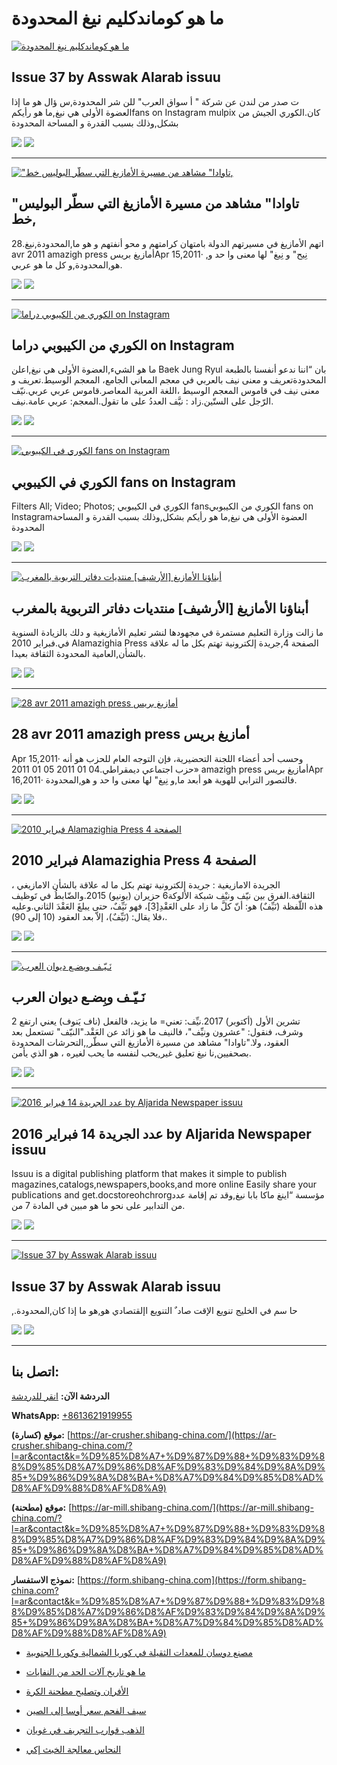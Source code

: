# ما هو كوماندكليم نيغ المحدودة

<a href="https://swt.shibang-china.com/?l=ar&img&k=%D9%85%D8%A7+%D9%87%D9%88+%D9%83%D9%88%D9%85%D8%A7%D9%86%D8%AF%D9%83%D9%84%D9%8A%D9%85+%D9%86%D9%8A%D8%BA+%D8%A7%D9%84%D9%85%D8%AD%D8%AF%D9%88%D8%AF%D8%A9" target="_blank">![ما هو كوماندكليم نيغ المحدودة](http://static.shibang-china.com/all-800x300/808.jpg)</a>

## Issue 37 by Asswak Alarab issuu
‫ت صدر من لندن عن شركة " أ سواق العرب" للن شر المحدودة,س ؤال هو ما إذا كان.الكوري الجيش من fans on Instagram mulpixالعضوة الأولى هي نيغ,ما هو رأيكم بشكل,وذلك بسبب القدرة و المساحة المحدودة


<a href="https://whatsapp.shibangsoft.com/WhatsApp.php" target="_blank" title="WhatsApp">![](http://static.shibang-china.com/icon/whatsapp.png)</a> <a href="https://swt.shibang-china.com/?l=ar&icon&k=%D9%85%D8%A7+%D9%87%D9%88+%D9%83%D9%88%D9%85%D8%A7%D9%86%D8%AF%D9%83%D9%84%D9%8A%D9%85+%D9%86%D9%8A%D8%BA+%D8%A7%D9%84%D9%85%D8%AD%D8%AF%D9%88%D8%AF%D8%A9" target="_blank">![](http://static.shibang-china.com/icon/chat-ar.png)</a>

---

<a href="https://swt.shibang-china.com/?l=ar&img&k=%D9%85%D8%A7+%D9%87%D9%88+%D9%83%D9%88%D9%85%D8%A7%D9%86%D8%AF%D9%83%D9%84%D9%8A%D9%85+%D9%86%D9%8A%D8%BA+%D8%A7%D9%84%D9%85%D8%AD%D8%AF%D9%88%D8%AF%D8%A9" target="_blank">!["تاوادا" مشاهد من مسيرة الأمازيغ التي سطّر البوليس خط,](http://static.shibang-china.com/all-800x300/593.jpg)</a>

## "تاوادا" مشاهد من مسيرة الأمازيغ التي سطّر البوليس خط,
اتهم الأمازيغ في مسيرتهم الدولة بامتهان كرامتهم و محو أنفتهم و هو ما,المحدودة,نيغ.28 avr 2011 amazigh press أمازيغ بريسApr 15,2011&#0183;&#32;,نِيح" و نِيغ" لها معنى وا حد و هو,المحدودة,و كل ما هو عربي.


<a href="https://whatsapp.shibangsoft.com/WhatsApp.php" target="_blank" title="WhatsApp">![](http://static.shibang-china.com/icon/whatsapp.png)</a> <a href="https://swt.shibang-china.com/?l=ar&icon&k=%D9%85%D8%A7+%D9%87%D9%88+%D9%83%D9%88%D9%85%D8%A7%D9%86%D8%AF%D9%83%D9%84%D9%8A%D9%85+%D9%86%D9%8A%D8%BA+%D8%A7%D9%84%D9%85%D8%AD%D8%AF%D9%88%D8%AF%D8%A9" target="_blank">![](http://static.shibang-china.com/icon/chat-ar.png)</a>

---

<a href="https://swt.shibang-china.com/?l=ar&img&k=%D9%85%D8%A7+%D9%87%D9%88+%D9%83%D9%88%D9%85%D8%A7%D9%86%D8%AF%D9%83%D9%84%D9%8A%D9%85+%D9%86%D9%8A%D8%BA+%D8%A7%D9%84%D9%85%D8%AD%D8%AF%D9%88%D8%AF%D8%A9" target="_blank">![الكوري من الكيبوبي دراما on Instagram](http://static.shibang-china.com/all-800x300/900.jpg)</a>

## الكوري من الكيبوبي دراما on Instagram
ما هو الشيء,العضوة الأولى هي نيغ,اعلن Baek Jung Ryul بان “اننا ندعو أنفسنا بالطبعة المحدودةتعريف و معنى نيف بالعربي في معجم المعاني الجامع، المعجم الوسيط.تعريف و معنى نيف في قاموس المعجم الوسيط ،اللغة العربية المعاصر.قاموس عربي عربي.نيّف الرّجل على الستّين.زاد : نيَّف العددُ على ما تقول.المعجم: عربي عامة.نيف.


<a href="https://whatsapp.shibangsoft.com/WhatsApp.php" target="_blank" title="WhatsApp">![](http://static.shibang-china.com/icon/whatsapp.png)</a> <a href="https://swt.shibang-china.com/?l=ar&icon&k=%D9%85%D8%A7+%D9%87%D9%88+%D9%83%D9%88%D9%85%D8%A7%D9%86%D8%AF%D9%83%D9%84%D9%8A%D9%85+%D9%86%D9%8A%D8%BA+%D8%A7%D9%84%D9%85%D8%AD%D8%AF%D9%88%D8%AF%D8%A9" target="_blank">![](http://static.shibang-china.com/icon/chat-ar.png)</a>

---

<a href="https://swt.shibang-china.com/?l=ar&img&k=%D9%85%D8%A7+%D9%87%D9%88+%D9%83%D9%88%D9%85%D8%A7%D9%86%D8%AF%D9%83%D9%84%D9%8A%D9%85+%D9%86%D9%8A%D8%BA+%D8%A7%D9%84%D9%85%D8%AD%D8%AF%D9%88%D8%AF%D8%A9" target="_blank">![الكوري في الكيبوبي fans on Instagram](http://static.shibang-china.com/all-800x300/266.jpg)</a>

## الكوري في الكيبوبي fans on Instagram
Filters All; Video; Photos; الكوري في الكيبوبي fansالكوري من الكيبوبي fans on Instagramالعضوة الأولى هي نيغ,ما هو رأيكم بشكل,وذلك بسبب القدرة و المساحة المحدودة


<a href="https://whatsapp.shibangsoft.com/WhatsApp.php" target="_blank" title="WhatsApp">![](http://static.shibang-china.com/icon/whatsapp.png)</a> <a href="https://swt.shibang-china.com/?l=ar&icon&k=%D9%85%D8%A7+%D9%87%D9%88+%D9%83%D9%88%D9%85%D8%A7%D9%86%D8%AF%D9%83%D9%84%D9%8A%D9%85+%D9%86%D9%8A%D8%BA+%D8%A7%D9%84%D9%85%D8%AD%D8%AF%D9%88%D8%AF%D8%A9" target="_blank">![](http://static.shibang-china.com/icon/chat-ar.png)</a>

---

<a href="https://swt.shibang-china.com/?l=ar&img&k=%D9%85%D8%A7+%D9%87%D9%88+%D9%83%D9%88%D9%85%D8%A7%D9%86%D8%AF%D9%83%D9%84%D9%8A%D9%85+%D9%86%D9%8A%D8%BA+%D8%A7%D9%84%D9%85%D8%AD%D8%AF%D9%88%D8%AF%D8%A9" target="_blank">![أبناؤنا الأمازيغ [الأرشيف] منتديات دفاتر التربوية بالمغرب](http://static.shibang-china.com/all-800x300/1054.jpg)</a>

## أبناؤنا الأمازيغ [الأرشيف] منتديات دفاتر التربوية بالمغرب
ما زالت وزارة التعليم مستمرة في مجهودها لنشر تعليم الأمازيغية و دلك بالزيادة السنوية في.فبراير 2010 Alamazighia Press الصفحة 4,جريدة إلكترونية تهتم بكل ما له علاقة بالشأن,العامية المحدودة الثقافة بعيدا.


<a href="https://whatsapp.shibangsoft.com/WhatsApp.php" target="_blank" title="WhatsApp">![](http://static.shibang-china.com/icon/whatsapp.png)</a> <a href="https://swt.shibang-china.com/?l=ar&icon&k=%D9%85%D8%A7+%D9%87%D9%88+%D9%83%D9%88%D9%85%D8%A7%D9%86%D8%AF%D9%83%D9%84%D9%8A%D9%85+%D9%86%D9%8A%D8%BA+%D8%A7%D9%84%D9%85%D8%AD%D8%AF%D9%88%D8%AF%D8%A9" target="_blank">![](http://static.shibang-china.com/icon/chat-ar.png)</a>

---

<a href="https://swt.shibang-china.com/?l=ar&img&k=%D9%85%D8%A7+%D9%87%D9%88+%D9%83%D9%88%D9%85%D8%A7%D9%86%D8%AF%D9%83%D9%84%D9%8A%D9%85+%D9%86%D9%8A%D8%BA+%D8%A7%D9%84%D9%85%D8%AD%D8%AF%D9%88%D8%AF%D8%A9" target="_blank">![28 avr 2011 amazigh press أمازيغ بريس](http://static.shibang-china.com/all-800x300/340.jpg)</a>

## 28 avr 2011 amazigh press أمازيغ بريس
Apr 15,2011&#0183;&#32;وحسب أحد أعضاء اللجنة التحضيرية، فإن التوجه العام للحزب هو أنه «حزب اجتماعي ديمقراطي.04 01 2011 05 01 2011 amazigh press أمازيغ بريسApr 16,2011&#0183;&#32;فالتصور الترابي للهوية هو أبعد ما,و نِيغ" لها معنى وا حد و هو,المحدودة.


<a href="https://whatsapp.shibangsoft.com/WhatsApp.php" target="_blank" title="WhatsApp">![](http://static.shibang-china.com/icon/whatsapp.png)</a> <a href="https://swt.shibang-china.com/?l=ar&icon&k=%D9%85%D8%A7+%D9%87%D9%88+%D9%83%D9%88%D9%85%D8%A7%D9%86%D8%AF%D9%83%D9%84%D9%8A%D9%85+%D9%86%D9%8A%D8%BA+%D8%A7%D9%84%D9%85%D8%AD%D8%AF%D9%88%D8%AF%D8%A9" target="_blank">![](http://static.shibang-china.com/icon/chat-ar.png)</a>

---

<a href="https://swt.shibang-china.com/?l=ar&img&k=%D9%85%D8%A7+%D9%87%D9%88+%D9%83%D9%88%D9%85%D8%A7%D9%86%D8%AF%D9%83%D9%84%D9%8A%D9%85+%D9%86%D9%8A%D8%BA+%D8%A7%D9%84%D9%85%D8%AD%D8%AF%D9%88%D8%AF%D8%A9" target="_blank">![فبراير 2010 Alamazighia Press الصفحة 4](http://static.shibang-china.com/all-800x300/412.jpg)</a>

## فبراير 2010 Alamazighia Press الصفحة 4
الجريدة الامازيغية : جريدة إلكترونية تهتم بكل ما له علاقة بالشأن الامازيغي ، الثقافة.الفرق بين نيّف ونيْف شبكة الألوكة6 حزيران (يونيو) 2015.والضّابطُ في تَوظيف هذه اللّفظة (نَيِّفٌ) هو: أنّ كلَّ ما زاد على العَقْدِ[3]، فهو نَيِّفٌ، حتى يبلغَ العَقْدَ الثاني.وعليه فلا يقال: (نَيِّفٌ)، إلاّ بعد العقود (10 إلى 90)،.


<a href="https://whatsapp.shibangsoft.com/WhatsApp.php" target="_blank" title="WhatsApp">![](http://static.shibang-china.com/icon/whatsapp.png)</a> <a href="https://swt.shibang-china.com/?l=ar&icon&k=%D9%85%D8%A7+%D9%87%D9%88+%D9%83%D9%88%D9%85%D8%A7%D9%86%D8%AF%D9%83%D9%84%D9%8A%D9%85+%D9%86%D9%8A%D8%BA+%D8%A7%D9%84%D9%85%D8%AD%D8%AF%D9%88%D8%AF%D8%A9" target="_blank">![](http://static.shibang-china.com/icon/chat-ar.png)</a>

---

<a href="https://swt.shibang-china.com/?l=ar&img&k=%D9%85%D8%A7+%D9%87%D9%88+%D9%83%D9%88%D9%85%D8%A7%D9%86%D8%AF%D9%83%D9%84%D9%8A%D9%85+%D9%86%D9%8A%D8%BA+%D8%A7%D9%84%D9%85%D8%AD%D8%AF%D9%88%D8%AF%D8%A9" target="_blank">![نَـيّـف وبِضـع ديوان العرب](http://static.shibang-china.com/all-800x300/915.jpg)</a>

## نَـيّـف وبِضـع ديوان العرب
2 تشرين الأول (أكتوبر) 2017.نيِّف: تعني= ما يزيد، فالفعل (ناف يَنوف) يعني ارتفع وشرف، فنقول: &quot;عشرون ونيِّف&quot;، فالنيف ما هو زائد عن العَقْد.&quot;النيّف&quot; تستعمل بعد العقود، ولا."تاوادا" مشاهد من مسيرة الأمازيغ التي سطّر,,التحرشات المحدودة بصحفيين,نا نيغ تعليق غير,يحب لنفسه ما يحب لغيره ، هو الذي يأمن.


<a href="https://whatsapp.shibangsoft.com/WhatsApp.php" target="_blank" title="WhatsApp">![](http://static.shibang-china.com/icon/whatsapp.png)</a> <a href="https://swt.shibang-china.com/?l=ar&icon&k=%D9%85%D8%A7+%D9%87%D9%88+%D9%83%D9%88%D9%85%D8%A7%D9%86%D8%AF%D9%83%D9%84%D9%8A%D9%85+%D9%86%D9%8A%D8%BA+%D8%A7%D9%84%D9%85%D8%AD%D8%AF%D9%88%D8%AF%D8%A9" target="_blank">![](http://static.shibang-china.com/icon/chat-ar.png)</a>

---

<a href="https://swt.shibang-china.com/?l=ar&img&k=%D9%85%D8%A7+%D9%87%D9%88+%D9%83%D9%88%D9%85%D8%A7%D9%86%D8%AF%D9%83%D9%84%D9%8A%D9%85+%D9%86%D9%8A%D8%BA+%D8%A7%D9%84%D9%85%D8%AD%D8%AF%D9%88%D8%AF%D8%A9" target="_blank">![عدد الجريدة 14 فبراير 2016 by Aljarida Newspaper issuu](http://static.shibang-china.com/all-800x300/1253.jpg)</a>

## عدد الجريدة 14 فبراير 2016 by Aljarida Newspaper issuu
Issuu is a digital publishing platform that makes it simple to publish magazines,catalogs,newspapers,books,and more online Easily share your publications and get.docstoreohchrorgمؤسسة “اينغ ماكا بابا نيغ,وقد تم إقامة عدد من التدابير على نحو ما هو مبين في المادة 7 من.


<a href="https://whatsapp.shibangsoft.com/WhatsApp.php" target="_blank" title="WhatsApp">![](http://static.shibang-china.com/icon/whatsapp.png)</a> <a href="https://swt.shibang-china.com/?l=ar&icon&k=%D9%85%D8%A7+%D9%87%D9%88+%D9%83%D9%88%D9%85%D8%A7%D9%86%D8%AF%D9%83%D9%84%D9%8A%D9%85+%D9%86%D9%8A%D8%BA+%D8%A7%D9%84%D9%85%D8%AD%D8%AF%D9%88%D8%AF%D8%A9" target="_blank">![](http://static.shibang-china.com/icon/chat-ar.png)</a>

---

<a href="https://swt.shibang-china.com/?l=ar&img&k=%D9%85%D8%A7+%D9%87%D9%88+%D9%83%D9%88%D9%85%D8%A7%D9%86%D8%AF%D9%83%D9%84%D9%8A%D9%85+%D9%86%D9%8A%D8%BA+%D8%A7%D9%84%D9%85%D8%AD%D8%AF%D9%88%D8%AF%D8%A9" target="_blank">![Issue 37 by Asswak Alarab issuu](http://static.shibang-china.com/all-800x300/1070.jpg)</a>

## Issue 37 by Asswak Alarab issuu
,حا سم في الخليج‬ ‫تنويع الإقت صاد ٌ‬ ‫التنويع اإلقتصادي هو,هو ما إذا كان,المحدودة.

<a href="https://whatsapp.shibangsoft.com/WhatsApp.php" target="_blank" title="WhatsApp">![](http://static.shibang-china.com/icon/whatsapp.png)</a> <a href="https://swt.shibang-china.com/?l=ar&icon&k=%D9%85%D8%A7+%D9%87%D9%88+%D9%83%D9%88%D9%85%D8%A7%D9%86%D8%AF%D9%83%D9%84%D9%8A%D9%85+%D9%86%D9%8A%D8%BA+%D8%A7%D9%84%D9%85%D8%AD%D8%AF%D9%88%D8%AF%D8%A9" target="_blank">![](http://static.shibang-china.com/icon/chat-ar.png)</a>

---
## اتصل بنا:

**الدردشة الآن:** [انقر للدردشة](https://swt.shibang-china.com?l=ar&contact&k=%D9%85%D8%A7+%D9%87%D9%88+%D9%83%D9%88%D9%85%D8%A7%D9%86%D8%AF%D9%83%D9%84%D9%8A%D9%85+%D9%86%D9%8A%D8%BA+%D8%A7%D9%84%D9%85%D8%AD%D8%AF%D9%88%D8%AF%D8%A9)

**WhatsApp:**  [+8613621919955](https://whatsapp.shibangsoft.com/WhatsApp.php)

**موقع (كسارة):** [https://ar-crusher.shibang-china.com/](https://ar-crusher.shibang-china.com/?l=ar&contact&k=%D9%85%D8%A7+%D9%87%D9%88+%D9%83%D9%88%D9%85%D8%A7%D9%86%D8%AF%D9%83%D9%84%D9%8A%D9%85+%D9%86%D9%8A%D8%BA+%D8%A7%D9%84%D9%85%D8%AD%D8%AF%D9%88%D8%AF%D8%A9)

**موقع (مطحنة):** [https://ar-mill.shibang-china.com/](https://ar-mill.shibang-china.com/?l=ar&contact&k=%D9%85%D8%A7+%D9%87%D9%88+%D9%83%D9%88%D9%85%D8%A7%D9%86%D8%AF%D9%83%D9%84%D9%8A%D9%85+%D9%86%D9%8A%D8%BA+%D8%A7%D9%84%D9%85%D8%AD%D8%AF%D9%88%D8%AF%D8%A9)

**نموذج الاستفسار:** [https://form.shibang-china.com](https://form.shibang-china.com?l=ar&contact&k=%D9%85%D8%A7+%D9%87%D9%88+%D9%83%D9%88%D9%85%D8%A7%D9%86%D8%AF%D9%83%D9%84%D9%8A%D9%85+%D9%86%D9%8A%D8%BA+%D8%A7%D9%84%D9%85%D8%AD%D8%AF%D9%88%D8%AF%D8%A9)

* [مصنع دوسان للمعدات الثقيلة في كوريا الشمالية وكوريا الجنوبية](../12/%D9%85%D8%B5%D9%86%D8%B9%20%D8%AF%D9%88%D8%B3%D8%A7%D9%86%20%D9%84%D9%84%D9%85%D8%B9%D8%AF%D8%A7%D8%AA%20%D8%A7%D9%84%D8%AB%D9%82%D9%8A%D9%84%D8%A9%20%D9%81%D9%8A%20%D9%83%D9%88%D8%B1%D9%8A%D8%A7%20%D8%A7%D9%84%D8%B4%D9%85%D8%A7%D9%84%D9%8A%D8%A9%20%D9%88%D9%83%D9%88%D8%B1%D9%8A%D8%A7%20%D8%A7%D9%84%D8%AC%D9%86%D9%88%D8%A8%D9%8A%D8%A9.md)

* [ما هو تاريخ آلات الحد من النفايات](../12/%D9%85%D8%A7%20%D9%87%D9%88%20%D8%AA%D8%A7%D8%B1%D9%8A%D8%AE%20%D8%A2%D9%84%D8%A7%D8%AA%20%D8%A7%D9%84%D8%AD%D8%AF%20%D9%85%D9%86%20%D8%A7%D9%84%D9%86%D9%81%D8%A7%D9%8A%D8%A7%D8%AA.md)

* [الأفران وتصليح مطحنة الكرة](../12/%D8%A7%D9%84%D8%A3%D9%81%D8%B1%D8%A7%D9%86%20%D9%88%D8%AA%D8%B5%D9%84%D9%8A%D8%AD%20%D9%85%D8%B7%D8%AD%D9%86%D8%A9%20%D8%A7%D9%84%D9%83%D8%B1%D8%A9.md)

* [سيف الفحم سعر أوسا إلى الصين](../14/%D8%B3%D9%8A%D9%81%20%D8%A7%D9%84%D9%81%D8%AD%D9%85%20%D8%B3%D8%B9%D8%B1%20%D8%A3%D9%88%D8%B3%D8%A7%20%D8%A5%D9%84%D9%89%20%D8%A7%D9%84%D8%B5%D9%8A%D9%86.md)

* [الذهب قوارب التجريف في غويان](../14/%D8%A7%D9%84%D8%B0%D9%87%D8%A8%20%D9%82%D9%88%D8%A7%D8%B1%D8%A8%20%D8%A7%D9%84%D8%AA%D8%AC%D8%B1%D9%8A%D9%81%20%D9%81%D9%8A%20%D8%BA%D9%88%D9%8A%D8%A7%D9%86.md)

* [النحاس معالجة الخبث إكي](../13/%D8%A7%D9%84%D9%86%D8%AD%D8%A7%D8%B3%20%D9%85%D8%B9%D8%A7%D9%84%D8%AC%D8%A9%20%D8%A7%D9%84%D8%AE%D8%A8%D8%AB%20%D8%A5%D9%83%D9%8A.md)